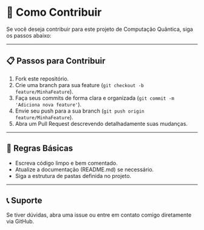 # 🤝 Como Contribuir

Se você deseja contribuir para este projeto de Computação Quântica, siga os passos abaixo:

---

## 📋 Passos para Contribuir

1. Fork este repositório.
2. Crie uma branch para sua feature (`git checkout -b feature/MinhaFeature`).
3. Faça seus commits de forma clara e organizada (`git commit -m 'Adiciona nova feature'`).
4. Envie seu push para a sua branch (`git push origin feature/MinhaFeature`).
5. Abra um Pull Request descrevendo detalhadamente suas mudanças.

---

## 🧹 Regras Básicas

- Escreva código limpo e bem comentado.
- Atualize a documentação (README.md) se necessário.
- Siga a estrutura de pastas definida no projeto.

---

## 📞 Suporte

Se tiver dúvidas, abra uma issue ou entre em contato comigo diretamente via GitHub.

